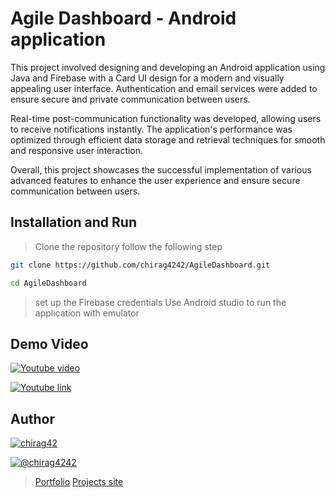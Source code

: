 
# Agile Dashboard - Android application

This project involved designing and developing an Android application using Java and Firebase with a Card UI design for a modern and visually appealing user interface. Authentication and email services were added to ensure secure and private communication between users.

Real-time post-communication functionality was developed, allowing users to receive notifications instantly. The application's performance was optimized through efficient data storage and retrieval techniques for smooth and responsive user interaction.

Overall, this project showcases the successful implementation of various advanced features to enhance the user experience and ensure secure communication between users.

## Installation and Run  

> Clone the repository follow the following step

```bash
git clone https://github.com/chirag4242/AgileDashboard.git

cd AgileDashboard 
```

> set up the Firebase credentials
> Use Android studio to run the application with emulator

## Demo Video

[![Youtube video](https://img.youtube.com/vi/w3HIkda2mVM/0.jpg)](https://www.youtube.com/watch?v=w3HIkda2mVM)

[![Youtube link](https://img.shields.io/badge/YouTube-FF0000.svg?style=for-the-badge&logo=YouTube&logoColor=white)](https://www.youtube.com/watch?v=w3HIkda2mVM)

## Author

[![chirag42](https://img.shields.io/badge/LinkedIn-0A66C2.svg?style=for-the-badge&logo=LinkedIn&logoColor=white)](https://www.linkedin.com/in/chirag42/)

[![@chirag4242](https://img.shields.io/badge/GitHub-181717.svg?style=for-the-badge&logo=GitHub&logoColor=white)](https://www.github.com/chirag4242)

> [Portfolio](https://cio-app.herokuapp.com/)
> [Projects site](https://sites.google.com/view/chiragpatil/home)
